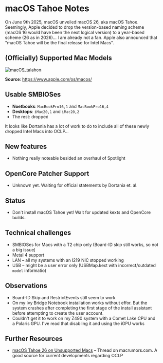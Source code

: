 # macOS Tahoe Notes

On June 9th 2025, macOS unveiled macOS 26, aka macOS Tahoe. Seemingly, Apple decided to drop the version-based naming scheme (macOS 16 would have been the next logical version) to a year-based scheme (26 as in 2026)… I am already not a fan. Apple also announced that "macOS Tahoe will be the final release for Intel Macs".

## (Officially) Supported Mac Models 

![macOS_talahon](https://github.com/user-attachments/assets/2e3c53c7-4b33-4968-8505-e15247619004)

**Source**: https://www.apple.com/os/macos/

## Usable SMBIOSes

- **Noetbooks**: `MacBookPro16,1` and `MacBookPro16,4`
- **Desktops**: `iMac20,1` and `iMac20,2`
- The rest: dropped

It looks like Dortania has a lot of work to do to include all of these newly dropped Intel Macs into OCLP…

## New features

- Nothing really noteable besided an overhaul of Spotlight

## OpenCore Patcher Support

- Unknown yet. Waiting for official statements by Dortania et. al.

## Status

- Don't install macOS Tahoe yet! Wait for updated kexts and OpenCore builds.

## Technical challenges

- SMBIOSes for Macs with a T2 chip only (Board-ID skip still works, so not a big issue)
- Metal 4 support
- LAN – all my systems with an I219 NIC stopped working 
- USB – might be a user error only (USBMap.kext with incorrect/outdated `model` informatio)

## Observations

- Board-ID Skip and RestrictEvents still seem to work
- On my Ivy Bridge Notebook installation works without effor. But the system crashes after completing the first stage of the install assistant before attempting to create the user account.
- Couldn't get it to work on my Z490 system with a Comet Lake CPU and a Polaris GPU. I've read that disabling it and using the iGPU works

## Further Resources

- [macOS Tahoe 26 on Unsupported Macs](https://forums.macrumors.com/threads/macos-tahoe-26-on-unsupported-macs-discussion.2458481/) – Thread on macrumors.com. A good source for current developments regarding OCLP
